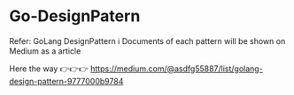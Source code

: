 # Go-DesignPatern
Refer: GoLang DesignPattern
ℹ️ Documents of each pattern will be shown on Medium as a article

Here the way 👉👉👉 https://medium.com/@asdfg55887/list/golang-design-pattern-9777000b9784
